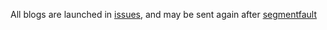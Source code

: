 All blogs are launched in [issues](https://github.com/abzerolee/blog/issues), and may be sent again after [segmentfault](https://segmentfault.com/u/atomzero/articles)

